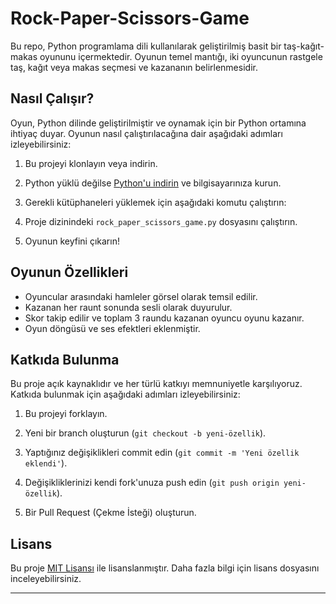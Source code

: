 # Rock-Paper-Scissors-Game

Bu repo, Python programlama dili kullanılarak geliştirilmiş basit bir taş-kağıt-makas oyununu içermektedir. Oyunun temel mantığı, iki oyuncunun rastgele taş, kağıt veya makas seçmesi ve kazananın belirlenmesidir.

## Nasıl Çalışır?

Oyun, Python dilinde geliştirilmiştir ve oynamak için bir Python ortamına ihtiyaç duyar. Oyunun nasıl çalıştırılacağına dair aşağıdaki adımları izleyebilirsiniz:

1. Bu projeyi klonlayın veya indirin.

2. Python yüklü değilse [Python'u indirin](https://www.python.org/downloads/) ve bilgisayarınıza kurun.

3. Gerekli kütüphaneleri yüklemek için aşağıdaki komutu çalıştırın:
   

4. Proje dizinindeki `rock_paper_scissors_game.py` dosyasını çalıştırın.

5. Oyunun keyfini çıkarın!

## Oyunun Özellikleri

- Oyuncular arasındaki hamleler görsel olarak temsil edilir.
- Kazanan her raunt sonunda sesli olarak duyurulur.
- Skor takip edilir ve toplam 3 raundu kazanan oyuncu oyunu kazanır.
- Oyun döngüsü ve ses efektleri eklenmiştir.

## Katkıda Bulunma

Bu proje açık kaynaklıdır ve her türlü katkıyı memnuniyetle karşılıyoruz. Katkıda bulunmak için aşağıdaki adımları izleyebilirsiniz:

1. Bu projeyi forklayın.

2. Yeni bir branch oluşturun (`git checkout -b yeni-özellik`).

3. Yaptığınız değişiklikleri commit edin (`git commit -m 'Yeni özellik eklendi'`).

4. Değişikliklerinizi kendi fork'unuza push edin (`git push origin yeni-özellik`).

5. Bir Pull Request (Çekme İsteği) oluşturun.

## Lisans

Bu proje [MIT Lisansı](LICENSE) ile lisanslanmıştır. Daha fazla bilgi için lisans dosyasını inceleyebilirsiniz.

---

